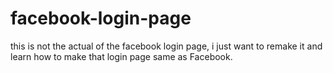 # facebook-login-page
this is not the actual of the facebook login page, i just want to remake it and learn how to make that login page same as Facebook.
